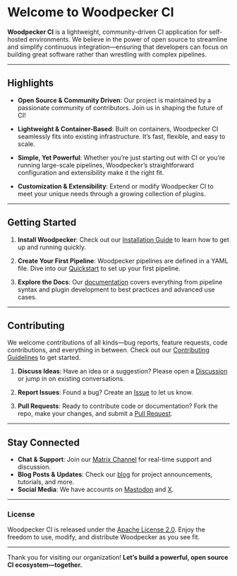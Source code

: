 # Welcome to Woodpecker CI

**Woodpecker CI** is a lightweight, community-driven CI application for self-hosted environments.
We believe in the power of open source to streamline and simplify continuous integration—ensuring that developers can focus on building great software rather than wrestling with complex pipelines.

---

## Highlights

- **Open Source & Community Driven**:
  Our project is maintained by a passionate community of contributors. Join us in shaping the future of CI!

- **Lightweight & Container-Based**:
  Built on containers, Woodpecker CI seamlessly fits into existing infrastructure. It’s fast, flexible, and easy to scale.

- **Simple, Yet Powerful**:
  Whether you’re just starting out with CI or you’re running large-scale pipelines, Woodpecker’s straightforward configuration and extensibility make it the right fit.

- **Customization & Extensibility**:
  Extend or modify Woodpecker CI to meet your unique needs through a growing collection of plugins.

---

## Getting Started

1. **Install Woodpecker**:
   Check out our [Installation Guide](https://woodpecker-ci.org/docs/intro) to learn how to get up and running quickly.

2. **Create Your First Pipeline**:
   Woodpecker pipelines are defined in a YAML file. Dive into our [Quickstart](https://woodpecker-ci.org/docs/quickstart) to set up your first pipeline.

3. **Explore the Docs**:
   Our [documentation](https://woodpecker-ci.org/docs/) covers everything from pipeline syntax and plugin development to best practices and advanced use cases.

---

## Contributing

We welcome contributions of all kinds—bug reports, feature requests, code contributions, and everything in between.
Check out our [Contributing Guidelines](https://github.com/woodpecker-ci/woodpecker/blob/master/CONTRIBUTING.md) to get started.

1. **Discuss Ideas**:
   Have an idea or a suggestion? Please open a [Discussion](https://github.com/woodpecker-ci/woodpecker/discussions) or jump in on existing conversations.

2. **Report Issues**:
   Found a bug? Create an [Issue](https://github.com/woodpecker-ci/woodpecker/issues) to let us know.

3. **Pull Requests**:
   Ready to contribute code or documentation? Fork the repo, make your changes, and submit a [Pull Request](https://github.com/woodpecker-ci/woodpecker/pulls).

---

## Stay Connected

- **Chat & Support**: Join our [Matrix Channel](https://matrix.to/#/#woodpecker:matrix.org) for real-time support and discussion.
- **Blog Posts & Updates**: Check our [blog](https://woodpecker-ci.org/blog) for project announcements, tutorials, and more.
- **Social Media**: We have accounts on [Mastodon](https://floss.social/@WoodpeckerCI) and [X](https://twitter.com/woodpeckerci).

---

### License

Woodpecker CI is released under the [Apache License 2.0](https://github.com/woodpecker-ci/woodpecker/blob/master/LICENSE).
Enjoy the freedom to use, modify, and distribute Woodpecker as you see fit.

---

Thank you for visiting our organization!
**Let’s build a powerful, open source CI ecosystem—together.**

